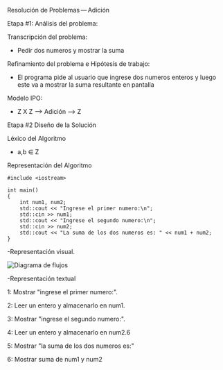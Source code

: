 Resolución de Problemas — Adición

Etapa #1: Análisis del problema:

Transcripción del problema:

- Pedir dos numeros y mostrar la suma

Refinamiento del problema e Hipótesis de trabajo:

- El programa pide al usuario que ingrese dos numeros enteros y luego este va a mostrar la suma resultante en pantalla

Modelo IPO:

- Z X Z --> Adición --> Z

Etapa #2 Diseño de la Solución

Léxico del Algoritmo

- a,b ∈ Z

Representación del Algoritmo

```
#include <iostream>

int main()
{
	int num1, num2;
	std::cout << "Ingrese el primer numero:\n";
	std::cin >> num1;
	std::cout << "Ingrese el segundo numero:\n";
	std::cin >> num2;
	std::cout << "La suma de los dos numeros es: " << num1 + num2;
}
```

-Representación visual.

![Diagrama de flujos](https://cdn.discordapp.com/attachments/683848110006730753/756149595960115290/unknown.png)

-Representación textual

1: Mostrar "ingrese el primer numero:".

2: Leer un entero y almacenarlo en num1.

3: Mostrar "ingrese el segundo numero:".

4: Leer un entero y almacenarlo en num2.6

5: Mostrar "la suma de los dos numeros es:"

6: Mostrar suma de num1 y num2
